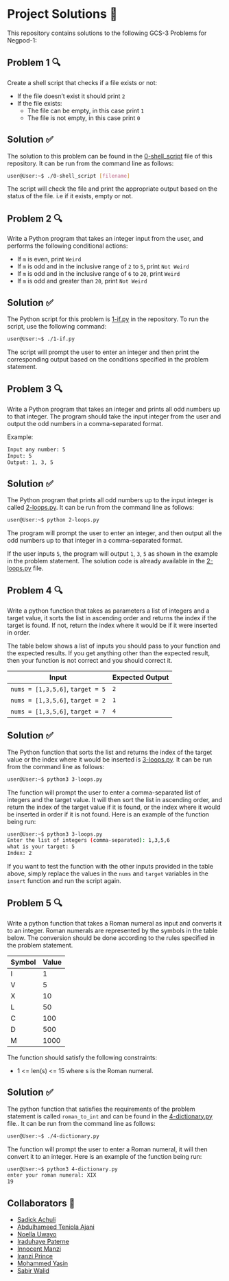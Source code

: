 # Project Solutions 📃

This repository contains solutions to the following GCS-3 Problems for Negpod-1:

## Problem 1 🔍

Create a shell script that checks if a file exists or not:
- If the file doesn’t exist it should print `2`
- If the file exists:
  - The file can be empty, in this case print `1`
  - The file is not empty, in this case print `0`


## Solution ✅

The solution to this problem can be found in the [0-shell_script](./0-shell_script) file of this repository. It can be run from the command line as follows:

```sh
user@User:~$ ./0-shell_script [filename]
```
The script will check the file and print the appropriate output based on the status of the file. i.e if it exists, empty or not.

## Problem 2 🔍

Write a Python program that takes an integer input from the user, and performs the following conditional actions:
- If `m`  is even, print `Weird`
- If `m` is odd and in the inclusive range of `2` to `5`, print `Not Weird`
- If `m` is odd and in the inclusive range of `6` to `20`, print `Weird`
- If `m` is odd and greater than  `20`, print `Not Weird`


## Solution ✅

The Python script for this problem is [1-if.py](./1-if.py) in the repository. To run the script, use the following command:

```sh
user@User:~$ ./1-if.py
```
The script will prompt the user to enter an integer and then print the corresponding output based on the conditions specified in the problem statement.

## Problem 3 🔍

Write a Python program that takes an integer and prints all odd numbers up to that integer. The program should take the input integer from the user and output the odd numbers in a comma-separated format.

Example:
```sh
Input any number: 5
Input: 5
Output: 1, 3, 5
```

## Solution ✅

The Python program that prints all odd numbers up to the input integer is called [2-loops.py](./2-loops.py). It can be run from the command line as follows:

```sh
user@User:~$ python 2-loops.py

```
The program will prompt the user to enter an integer, and then output all the odd numbers up to that integer in a comma-separated format.

If the user inputs `5`, the program will output `1`, `3`, `5` as shown in the example in the problem statement. The solution code is already available in the [2-loops.py](./2-loops.py) file.

## Problem 4 🔍

Write a python function that takes as parameters a list of integers and a target value, it sorts the list in ascending order and returns the index if the target is found. If not, return the index where it would be if it were inserted in order.

The table below shows a list of inputs you should pass to your function and the expected results. If you get anything other than the expected result, then your function is not correct and you should correct it.

| Input                | Expected Output |
|----------------------|----------------|
| `nums = [1,3,5,6]`, `target = 5` | `2` |
| `nums = [1,3,5,6]`, `target = 2` | `1` |
| `nums = [1,3,5,6]`, `target = 7` | `4` |



## Solution ✅

The Python function that sorts the list and returns the index of the target value or the index where it would be inserted is [3-loops.py](./3-loops.py). It can be run from the command line as follows:
```sh
user@User:~$ python3 3-loops.py
```

The function will prompt the user to enter a comma-separated list of integers and the target value. It will then sort the list in ascending order, and return the index of the target value if it is found, or the index where it would be inserted in order if it is not found. Here is an example of the function being run:
```sh
user@User:~$ python3 3-loops.py
Enter the list of integers (comma-separated): 1,3,5,6
what is your target: 5
Index: 2
```

If you want to test the function with the other inputs provided in the table above, simply replace the values in the `nums` and `target` variables in the `insert` function and run the script again.

## Problem 5 🔍

Write a python function that takes a Roman numeral as input and converts it to an integer. Roman numerals are represented by the symbols in the table below. The conversion should be done according to the rules specified in the problem statement.

| Symbol | Value |
|--------|-------|
| I      | 1     |
| V      | 5     |
| X      | 10    |
| L      | 50    |
| C      | 100   |
| D      | 500   |
| M      | 1000  |

The function should satisfy the following constraints:

- 1 <= len(s) <= 15 where s is the Roman numeral.

## Solution ✅

The python function that satisfies the requirements of the problem statement is called `roman_to_int` and can be found in the [4-dictionary.py](./4-dictionary.py) file.. It can be run from the command line as follows:

```sh
user@User:~$ ./4-dictionary.py
```
The function will prompt the user to enter a Roman numeral, it will then convert it to an integer. Here is an example of the function being run:
```sh
user@User:~$ python3 4-dictionary.py
enter your roman numeral: XIX
19
```

## Collaborators 🤝

- [Sadick Achuli](https://github.com/Sadickachuli)
- [Abdulhameed Teniola Ajani](https://github.com/Elhameed)
- [Noella Uwayo](https://github.com/n-uwayo)
- [Iraduhaye Paterne](https://github.com/IraduhayeBukuruPaterne1)
- [Innocent Manzi](https://github.com/innocentmanzi)
- [Iranzi Prince](https://github.com/iranziprince01)
- [Mohammed Yasin](https://github.com/MohamedAYasin)
- [Sabir Walid](https://github.com/SabirWalid)
